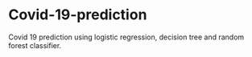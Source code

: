 # Covid-19-prediction
Covid 19 prediction using logistic regression, decision tree and random forest classifier.
